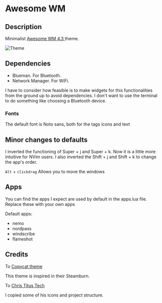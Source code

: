 # Awesome WM
## Description
Minimalist [ Awesome WM 4.3 ](https://awesomewm.org/) theme.

![Theme](https://images.jose-garcia.net/awesomewm.png)

## Dependencies
 - Blueman. For Bluetooth.
 - Network Manager. For WiFi.

I have to consider how feasible is to make widgets for this functionalities from the ground up to avoid dependencies.
I don't want to use the terminal to do something like choosing a Bluetooth device.

### Fonts

The default font is Noto sans, both for the tags icons and text


## Minor changes to defaults

I inverted the functioning of Super + j and Super + k. Now it is a little more intuitive for NVim users.
I also inverted the Shift + j and Shift + k to change the app's order.

`Alt` + `clickdrag` Allows you to move the windows

## Apps
You can find the apps I expect are used by default in the apps.lua file.
Replace these with your own apps

Default apps:
 - nemo
 - nordpass
 - windscribe
 - flameshot

## Credits

To [ Copycat theme ]( https://github.com/lcpz/awesome-copycats )

This theme is inspired in their Steamburn.

To [ Chris Titus Tech ](https://github.com/ChrisTitusTech/titus-awesome)

I copied some of his icons and project structure. 
